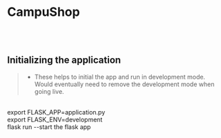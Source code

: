 # CampuShop

<br><br>
## Initializing the application
> - These helps to initial the app and run in development mode. Would eventually need to remove the development mode when going live.
<br>
export FLASK_APP=application.py
<br>
export FLASK_ENV=development
<br>
flask run --start the flask app